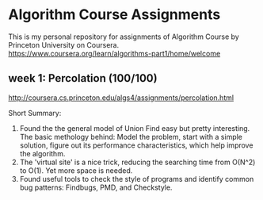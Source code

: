 # Algorithm Course Assignments

This is my personal repository for assignments of Algorithm Course by Princeton University on Coursera.
https://www.coursera.org/learn/algorithms-part1/home/welcome


## week 1: Percolation (100/100)

http://coursera.cs.princeton.edu/algs4/assignments/percolation.html

Short Summary:

1. Found the the general model of Union Find easy but pretty interesting. The basic methology behind: Model the problem, start with a simple solution, figure out its performance characteristics, which help improve the algorithm.
2. The 'virtual site' is a nice trick, reducing the searching time from O(N^2) to O(1). Yet more space is needed.
3. Found useful tools to check the style of programs and identify common bug patterns: Findbugs, PMD, and Checkstyle.